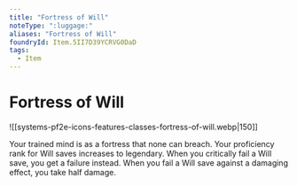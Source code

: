```yaml
---
title: "Fortress of Will"
noteType: ":luggage:"
aliases: "Fortress of Will"
foundryId: Item.5II7D39YCRVG0DaD
tags:
  - Item
---
```


# Fortress of Will
![[systems-pf2e-icons-features-classes-fortress-of-will.webp|150]]

Your trained mind is as a fortress that none can breach. Your proficiency rank for Will saves increases to legendary. When you critically fail a Will save, you get a failure instead. When you fail a Will save against a damaging effect, you take half damage.
